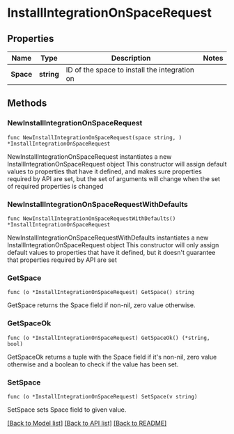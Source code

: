 # InstallIntegrationOnSpaceRequest

## Properties

Name | Type | Description | Notes
------------ | ------------- | ------------- | -------------
**Space** | **string** | ID of the space to install the integration on | 

## Methods

### NewInstallIntegrationOnSpaceRequest

`func NewInstallIntegrationOnSpaceRequest(space string, ) *InstallIntegrationOnSpaceRequest`

NewInstallIntegrationOnSpaceRequest instantiates a new InstallIntegrationOnSpaceRequest object
This constructor will assign default values to properties that have it defined,
and makes sure properties required by API are set, but the set of arguments
will change when the set of required properties is changed

### NewInstallIntegrationOnSpaceRequestWithDefaults

`func NewInstallIntegrationOnSpaceRequestWithDefaults() *InstallIntegrationOnSpaceRequest`

NewInstallIntegrationOnSpaceRequestWithDefaults instantiates a new InstallIntegrationOnSpaceRequest object
This constructor will only assign default values to properties that have it defined,
but it doesn't guarantee that properties required by API are set

### GetSpace

`func (o *InstallIntegrationOnSpaceRequest) GetSpace() string`

GetSpace returns the Space field if non-nil, zero value otherwise.

### GetSpaceOk

`func (o *InstallIntegrationOnSpaceRequest) GetSpaceOk() (*string, bool)`

GetSpaceOk returns a tuple with the Space field if it's non-nil, zero value otherwise
and a boolean to check if the value has been set.

### SetSpace

`func (o *InstallIntegrationOnSpaceRequest) SetSpace(v string)`

SetSpace sets Space field to given value.



[[Back to Model list]](../README.md#documentation-for-models) [[Back to API list]](../README.md#documentation-for-api-endpoints) [[Back to README]](../README.md)


